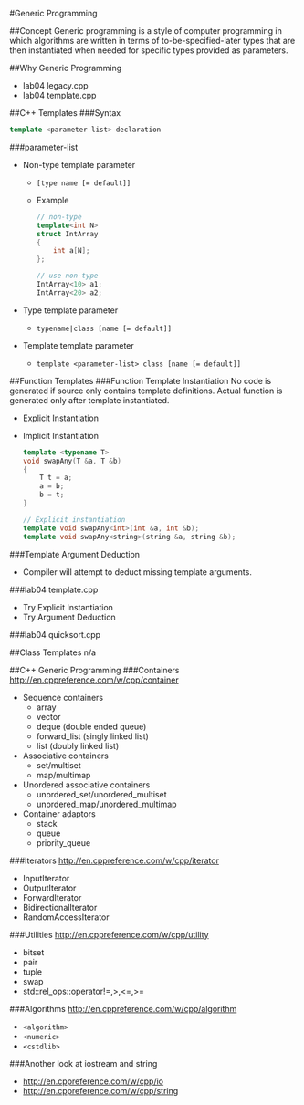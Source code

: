#Generic Programming

##Concept
Generic programming is a style of computer programming in which algorithms are written in terms of to-be-specified-later types that are then instantiated when needed for specific types provided as parameters.

##Why Generic Programming
- lab04 legacy.cpp
- lab04 template.cpp

##C++ Templates
###Syntax

```c++
template <parameter-list> declaration
```

###parameter-list
- Non-type template parameter
  - `[type name [= default]]`
  - Example

    ```c++
    // non-type
    template<int N>
    struct IntArray
    {
        int a[N];
    };

    // use non-type
    IntArray<10> a1;
    IntArray<20> a2;
    ```

- Type template parameter
  - `typename|class [name [= default]]`
- Template template parameter
  - `template <parameter-list> class [name [= default]]`

##Function Templates
###Function Template Instantiation
No code is generated if source only contains template definitions. Actual function is generated only after template instantiated.
- Explicit Instantiation
- Implicit Instantiation

    ```c++
    template <typename T>
    void swapAny(T &a, T &b)
    {
        T t = a;
        a = b;
        b = t;
    }

    // Explicit instantiation
    template void swapAny<int>(int &a, int &b);
    template void swapAny<string>(string &a, string &b);
    ```

###Template Argument Deduction
- Compiler will attempt to deduct missing template arguments.

###lab04 template.cpp
- Try Explicit Instantiation
- Try Argument Deduction

###lab04 quicksort.cpp

##Class Templates
n/a

##C++ Generic Programming
###Containers
http://en.cppreference.com/w/cpp/container
- Sequence containers
  - array
  - vector
  - deque (double ended queue)
  - forward_list (singly linked list)
  - list (doubly linked list)
- Associative containers
  - set/multiset
  - map/multimap
- Unordered associative containers
  - unordered_set/unordered_multiset
  - unordered_map/unordered_multimap
- Container adaptors
  - stack
  - queue
  - priority_queue

###Iterators
http://en.cppreference.com/w/cpp/iterator
- InputIterator
- OutputIterator
- ForwardIterator
- BidirectionalIterator
- RandomAccessIterator

###Utilities
http://en.cppreference.com/w/cpp/utility
- bitset
- pair
- tuple
- swap
- std::rel_ops::operator!=,>,<=,>=

###Algorithms
http://en.cppreference.com/w/cpp/algorithm
- `<algorithm>`
- `<numeric>`
- `<cstdlib>`

###Another look at iostream and string
- http://en.cppreference.com/w/cpp/io
- http://en.cppreference.com/w/cpp/string
